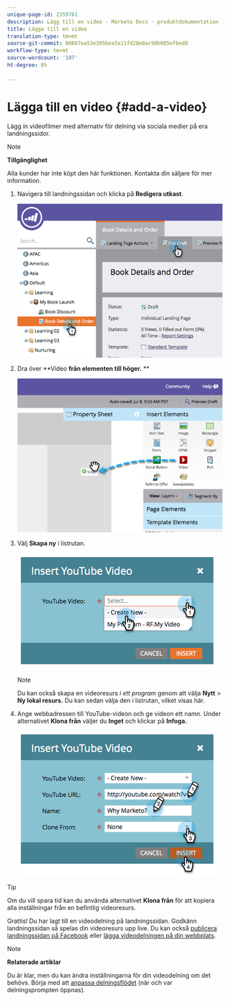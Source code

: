 ```yaml
---
unique-page-id: 2359761
description: Lägg till en video - Marketo Docs - produktdokumentation
title: Lägga till en video
translation-type: tm+mt
source-git-commit: 00887ea53e395bea3a11fd28e0ac98b085ef6ed8
workflow-type: tm+mt
source-wordcount: '197'
ht-degree: 0%

---
```



# Lägga till en video {#add-a-video}

Lägg in videofilmer med alternativ för delning via sociala medier på era landningssidor.

>[!NOTE]
>
>**Tillgänglighet**
>
>Alla kunder har inte köpt den här funktionen. Kontakta din säljare för mer information.

1. Navigera till landningssidan och klicka på **Redigera utkast**.

   ![](assets/image2014-9-23-16-3a49-3a49.png)

1. Dra över **Video **från elementen till höger.** **

   ![](assets/image2014-9-23-16-3a51-3a0.png)

1. Välj **Skapa ny** i listrutan.

   ![](assets/image2014-9-23-16-3a51-3a11.png)

   >[!NOTE]
   >
   >Du kan också skapa en videoresurs *i ett program* genom att välja **Nytt** > **Ny lokal resurs.** Du kan sedan välja den i listrutan, vilket visas här.

1. Ange webbadressen till YouTube-videon och ge videon ett namn. Under alternativet **Klona från** väljer du **Inget** och klickar på **Infoga.**

   ![](assets/image2014-9-23-16-3a51-3a32.png)

>[!TIP]
>
>Om du vill spara tid kan du använda alternativet **Klona från** för att kopiera alla inställningar från en befintlig videoresurs.

Grattis! Du har lagt till en videodelning på landningssidan. Godkänn landningssidan så spelas din videoresurs upp live. Du kan också [publicera landningssidan på Facebook](../../../../product-docs/demand-generation/facebook/publish-landing-pages-to-facebook.md) eller [lägga videodelningen på din webbplats](../../../../product-docs/demand-generation/social/configuring-social-actions/customize-video-share-flow.md).

>[!NOTE]
>
>**Relaterade artiklar**
>
>Du är klar, men du kan ändra inställningarna för din videodelning om det behövs. Börja med att [anpassa delningsflödet](../../../../product-docs/demand-generation/social/configuring-social-actions/customize-video-share-flow.md) (när och var delningsprompten öppnas).

